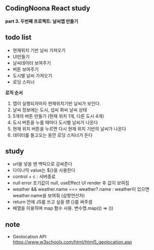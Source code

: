 ## CodingNoona React study

<b>part 3. 두번째 프로젝트: 날씨앱 만들기</b>

## todo list

- 현재위치 기반 날씨 가져오기
- UI만들기
- 날씨데이터 보여주기
- 버튼 보여주기
- 도시별 날씨 가져오기
- 로딩 스피너

<b>로직 순서</b>

1. 앱이 실행되자마자 현재위치기반 날씨가 보인다.
2. 날씨 정보에는 도시, 섭씨 화씨 날씨 상태
3. 5개의 버튼 만들기 (현재 위치 1개, 다른 도시 4개)
4. 도시 버튼을 누를 때마다 도시별 날씨가 나온다
5. 현재 위치 버튼을 누르면 다시 현재 위치 기반의 날씨가 나온다
6. 데이터를 들고오는 동안 로딩 스피너가 돈다

## study

- url을 넣을 땐 백틱으로 감싸준다
- 다이나믹 value는 ${}을 사용한다
- control + c : 서버종료
- null error 초기값이 null, useEffect UI render 후 값이 보여짐
- weather && weather.name === weather?.name : weather이 있으면 weather.name을 보여줘 (삼항연산자)
- return 안에 JS를 쓰고 싶을 떈 {}를 써주셈
- 배열을 이용하며 map 함수 사용. 변수명.map(() => ())

## note

- Geolocation API
  https://www.w3schools.com/html/html5_geolocation.asp
